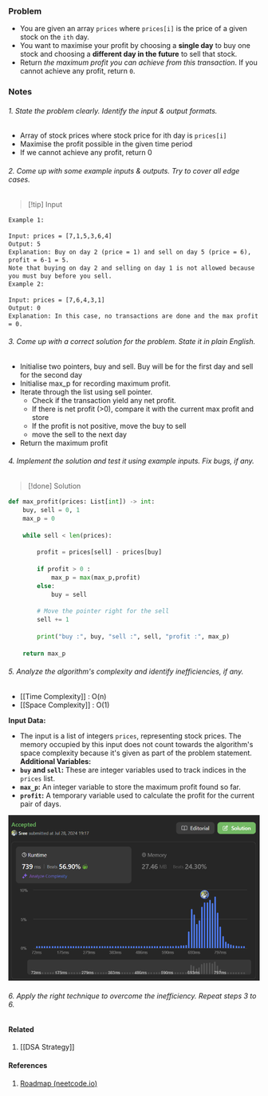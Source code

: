 ### Problem 
- You are given an array `prices` where `prices[i]` is the price of a given stock on the `ith` day.
- You want to maximise your profit by choosing a **single day** to buy one stock and choosing a **different day in the future** to sell that stock.
- Return _the maximum profit you can achieve from this transaction_. If you cannot achieve any profit, return `0`.
### Notes 
###### 1. State the problem clearly. Identify the input & output formats.
- Array of stock prices where stock price for ith day is `prices[i]`
- Maximise the profit possible in the given time period 
- If we cannot achieve any profit, return 0 
###### 2. Come up with some example inputs & outputs. Try to cover all edge cases.

> [!tip] Input
```
Example 1:

Input: prices = [7,1,5,3,6,4]
Output: 5
Explanation: Buy on day 2 (price = 1) and sell on day 5 (price = 6), profit = 6-1 = 5.
Note that buying on day 2 and selling on day 1 is not allowed because you must buy before you sell.
Example 2:

Input: prices = [7,6,4,3,1]
Output: 0
Explanation: In this case, no transactions are done and the max profit = 0.
```

###### 3. Come up with a correct solution for the problem. State it in plain English.
- Initialise two pointers, buy and sell. Buy will be for the first day and sell for the second day 
- Initialise max_p for recording maximum profit.
- Iterate through the list using sell pointer. 
	- Check if the transaction yield any net profit. 
	- If there is net profit (>0), compare it with the current max profit and store
	- If the profit is not positive, move the buy to sell 
	- move the sell to the next day 
- Return the maximum profit 
###### 4. Implement the solution and test it using example inputs. Fix bugs, if any.

> [!done] Solution
```python
def max_profit(prices: List[int]) -> int:
    buy, sell = 0, 1
    max_p = 0

    while sell < len(prices): 

        profit = prices[sell] - prices[buy]

        if profit > 0 : 
            max_p = max(max_p,profit)
        else: 
            buy = sell 

        # Move the pointer right for the sell
        sell += 1  

        print("buy :", buy, "sell :", sell, "profit :", max_p)

    return max_p
```

###### 5. Analyze the algorithm's complexity and identify inefficiencies, if any.
- [[Time Complexity]] : O(n)
- [[Space Complexity]] : O(1)

**Input Data:**
- The input is a list of integers `prices`, representing stock prices. The memory occupied by this input does not count towards the algorithm's space complexity because it's given as part of the problem statement.
**Additional Variables:**
- **`buy` and `sell`:** These are integer variables used to track indices in the `prices` list.
- **`max_p`:** An integer variable to store the maximum profit found so far.
- **`profit`:** A temporary variable used to calculate the profit for the current pair of days.

<img src="img/problem 121.png"/>


###### 6. Apply the right technique to overcome the inefficiency. Repeat steps 3 to 6.

#### Related 
1. [[DSA Strategy]]
#### References
1. [Roadmap (neetcode.io)](https://neetcode.io/roadmap)